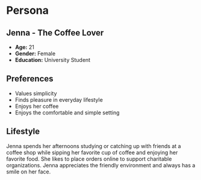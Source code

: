 # Persona

## Jenna - The Coffee Lover
- **Age:** 21
- **Gender:** Female
- **Education:** University Student

## Preferences
- Values simplicity
- Finds pleasure in everyday lifestyle
- Enjoys her coffee
- Enjoys the comfortable and simple setting

## Lifestyle
Jenna spends her afternoons studying or catching up with friends at a coffee shop while sipping her favorite cup of coffee and enjoying her favorite food. She likes to place orders online to support charitable organizations. Jenna appreciates the friendly environment and always has a smile on her face. 